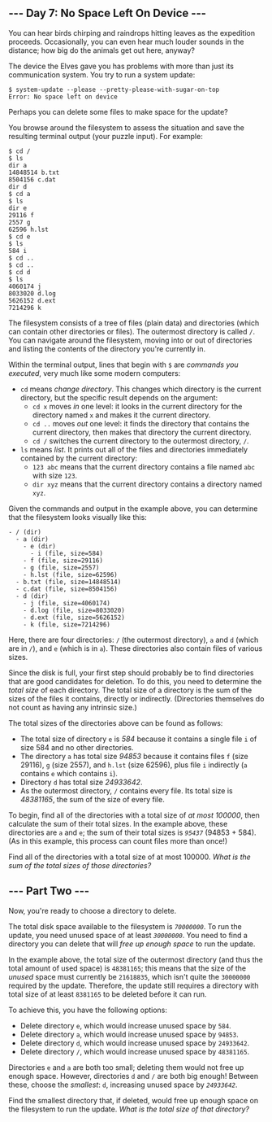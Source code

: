 ## --- Day 7: No Space Left On Device ---

You can hear birds chirping and raindrops hitting leaves as the
expedition proceeds. Occasionally, you can even hear much louder sounds
in the distance; how big do the animals get out here, anyway?

The device the Elves gave you has problems with more than just its
communication system. You try to run a system update:

    $ system-update --please --pretty-please-with-sugar-on-top
    Error: No space left on device

Perhaps you can delete some files to make space for the update?

You browse around the filesystem to assess the situation and save the
resulting terminal output (your puzzle input). For example:

    $ cd /
    $ ls
    dir a
    14848514 b.txt
    8504156 c.dat
    dir d
    $ cd a
    $ ls
    dir e
    29116 f
    2557 g
    62596 h.lst
    $ cd e
    $ ls
    584 i
    $ cd ..
    $ cd ..
    $ cd d
    $ ls
    4060174 j
    8033020 d.log
    5626152 d.ext
    7214296 k

The filesystem consists of a tree of files (plain data) and directories
(which can contain other directories or files). The outermost directory
is called `/`. You can navigate around the filesystem, moving into or
out of directories and listing the contents of the directory you're
currently in.

Within the terminal output, lines that begin with `$` are *commands you
executed*, very much like some modern computers:

- `cd` means *change directory*. This changes which directory is the
  current directory, but the specific result depends on the argument:
  - `cd x` moves *in* one level: it looks in the current directory for
    the directory named `x` and makes it the current directory.
  - `cd ..` moves *out* one level: it finds the directory that contains
    the current directory, then makes that directory the current
    directory.
  - `cd /` switches the current directory to the outermost directory,
    `/`.
- `ls` means *list*. It prints out all of the files and directories
  immediately contained by the current directory:
  - `123 abc` means that the current directory contains a file named
    `abc` with size `123`.
  - `dir xyz` means that the current directory contains a directory
    named `xyz`.

Given the commands and output in the example above, you can determine
that the filesystem looks visually like this:

    - / (dir)
      - a (dir)
        - e (dir)
          - i (file, size=584)
        - f (file, size=29116)
        - g (file, size=2557)
        - h.lst (file, size=62596)
      - b.txt (file, size=14848514)
      - c.dat (file, size=8504156)
      - d (dir)
        - j (file, size=4060174)
        - d.log (file, size=8033020)
        - d.ext (file, size=5626152)
        - k (file, size=7214296)

Here, there are four directories: `/` (the outermost directory), `a` and
`d` (which are in `/`), and `e` (which is in `a`). These directories
also contain files of various sizes.

Since the disk is full, your first step should probably be to find
directories that are good candidates for deletion. To do this, you need
to determine the *total size* of each directory. The total size of a
directory is the sum of the sizes of the files it contains, directly or
indirectly. (Directories themselves do not count as having any intrinsic
size.)

The total sizes of the directories above can be found as follows:

- The total size of directory `e` is *584* because it contains a single
  file `i` of size 584 and no other directories.
- The directory `a` has total size *94853* because it contains files `f`
  (size 29116), `g` (size 2557), and `h.lst` (size 62596), plus file `i`
  indirectly (`a` contains `e` which contains `i`).
- Directory `d` has total size *24933642*.
- As the outermost directory, `/` contains every file. Its total size is
  *48381165*, the sum of the size of every file.

To begin, find all of the directories with a total size of *at most
100000*, then calculate the sum of their total sizes. In the example
above, these directories are `a` and `e`; the sum of their total sizes
is *`95437`* (94853 + 584). (As in this example, this process can count
files more than once!)

Find all of the directories with a total size of at most 100000. *What
is the sum of the total sizes of those directories?*

## --- Part Two ---

Now, you're ready to choose a directory to delete.

The total disk space available to the filesystem is *`70000000`*. To run
the update, you need unused space of at least *`30000000`*. You need to
find a directory you can delete that will *free up enough space* to run
the update.

In the example above, the total size of the outermost directory (and
thus the total amount of used space) is `48381165`; this means that the
size of the *unused* space must currently be `21618835`, which isn't
quite the `30000000` required by the update. Therefore, the update still
requires a directory with total size of at least `8381165` to be deleted
before it can run.

To achieve this, you have the following options:

- Delete directory `e`, which would increase unused space by `584`.
- Delete directory `a`, which would increase unused space by `94853`.
- Delete directory `d`, which would increase unused space by `24933642`.
- Delete directory `/`, which would increase unused space by `48381165`.

Directories `e` and `a` are both too small; deleting them would not free
up enough space. However, directories `d` and `/` are both big enough!
Between these, choose the *smallest*: `d`, increasing unused space by
*`24933642`*.

Find the smallest directory that, if deleted, would free up enough space
on the filesystem to run the update. *What is the total size of that
directory?*
